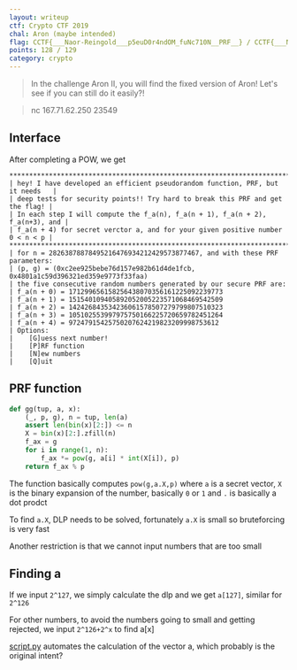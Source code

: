 ```yaml
---
layout: writeup
ctf: Crypto CTF 2019
chal: Aron (maybe intended)
flag: CCTF{___Naor-Reingold___p5euD0r4ndOM_fuNc710N__PRF__} / CCTF{___Naor-Reingold___fix3d_V3r5I0n___}
points: 128 / 129
category: crypto
---
```


> In the challenge Aron II, you will find the fixed version of Aron! Let's see if you can still do it easily?!

> nc 167.71.62.250 23549

## Interface

After completing a POW, we get

```
*********************************************************************************
| hey! I have developed an efficient pseudorandom function, PRF, but it needs   |
| deep tests for security points!! Try hard to break this PRF and get the flag! |
| In each step I will compute the f_a(n), f_a(n + 1), f_a(n + 2), f_a(n+3), and |
| f_a(n + 4) for secret verctor a, and for your given positive number 0 < n < p |
*********************************************************************************
| for n = 28263878878495216476934212429573877467, and with these PRF parameters:
| (p, g) = (0xc2ee925bebe76d157e982b61d4de1fcb, 0x4801a1c59d396321ed359e9773f33faa)
| the five consecutive random numbers generated by our secure PRF are:
| f_a(n + 0) = 171299656158256438070356161225092239773
| f_a(n + 1) = 151540109405892052005223571068469542509
| f_a(n + 2) = 142426843534236061578507279799807510323
| f_a(n + 3) = 105102553997975750166225720659782451264
| f_a(n + 4) = 97247915425750207624219823209998753612
| Options:
|    [G]uess next number!
|    [P]RF function
|    [N]ew numbers
|    [Q]uit
```

## PRF function

```python
def gg(tup, a, x):
    (_, p, g), n = tup, len(a)
    assert len(bin(x)[2:]) <= n
    X = bin(x)[2:].zfill(n)
    f_ax = g
    for i in range(1, n):
        f_ax *= pow(g, a[i] * int(X[i]), p)
    return f_ax % p
```

The function basically computes `pow(g,a.X,p)` where `a` is a secret vector, `X` is the binary expansion of the number, basically `0` or `1` and `.` is basically a dot prodct

To find `a.X`, DLP needs to be solved, fortunately `a.X` is small so bruteforcing is very fast

Another restriction is that we cannot input numbers that are too small

## Finding a

If we input `2^127`, we simply calculate the dlp and we get `a[127]`, similar for `2^126`

For other numbers, to avoid the numbers going to small and getting rejected, we input `2^126+2^x` to find a[x]

[script.py](script.py) automates the calculation of the vector a, which probably is the original intent?
